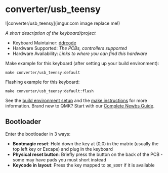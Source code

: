 # converter/usb_teensy

![converter/usb_teensy](imgur.com image replace me!)

*A short description of the keyboard/project*

* Keyboard Maintainer: [ddrcode](https://github.com/ddrcode)
* Hardware Supported: *The PCBs, controllers supported*
* Hardware Availability: *Links to where you can find this hardware*

Make example for this keyboard (after setting up your build environment):

    make converter/usb_teensy:default

Flashing example for this keyboard:

    make converter/usb_teensy:default:flash

See the [build environment setup](https://docs.qmk.fm/#/getting_started_build_tools) and the [make instructions](https://docs.qmk.fm/#/getting_started_make_guide) for more information. Brand new to QMK? Start with our [Complete Newbs Guide](https://docs.qmk.fm/#/newbs).

## Bootloader

Enter the bootloader in 3 ways:

* **Bootmagic reset**: Hold down the key at (0,0) in the matrix (usually the top left key or Escape) and plug in the keyboard
* **Physical reset button**: Briefly press the button on the back of the PCB - some may have pads you must short instead
* **Keycode in layout**: Press the key mapped to `QK_BOOT` if it is available
